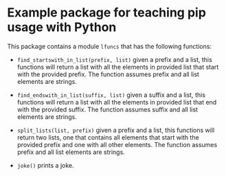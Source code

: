 # Example package for teaching pip usage with Python

This package contains a module `lfuncs` that has the following functions:

- `find_startswith_in_list(prefix, list)` given a prefix and a list, this functions will return a list with all the elements in provided list that start with the provided prefix. The function assumes prefix and all list elements are strings.

- `find_endswith_in_list(suffix, list)` given a suffix and a list, this functions will return a list with all the elements in provided list that end with the provided suffix. The function assumes suffix and all list elements are strings.

- `split_lists(list, prefix)` given a prefix and a list, this functions will return two lists, one that contains all elements that start with the provided prefix and one with all other elements. The function assumes prefix and all list elements are strings.

- `joke()` prints a joke.
